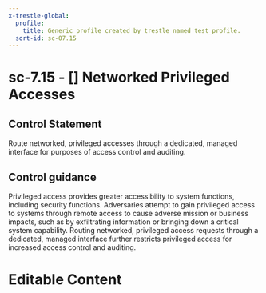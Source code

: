 ```yaml
---
x-trestle-global:
  profile:
    title: Generic profile created by trestle named test_profile.
  sort-id: sc-07.15
---
```


# sc-7.15 - \[\] Networked Privileged Accesses

## Control Statement

Route networked, privileged accesses through a dedicated, managed interface for purposes of access control and auditing.

## Control guidance

Privileged access provides greater accessibility to system functions, including security functions. Adversaries attempt to gain privileged access to systems through remote access to cause adverse mission or business impacts, such as by exfiltrating information or bringing down a critical system capability. Routing networked, privileged access requests through a dedicated, managed interface further restricts privileged access for increased access control and auditing.

# Editable Content

<!-- Make additions and edits below -->
<!-- The above represents the contents of the control as received by the profile, prior to additions. -->
<!-- If the profile makes additions to the control, they will appear below. -->
<!-- The above markdown may not be edited but you may edit the content below, and/or introduce new additions to be made by the profile. -->
<!-- If there is a yaml header at the top, parameter values may be edited. Use --set-parameters to incorporate the changes during assembly. -->
<!-- The content here will then replace what is in the profile for this control, after running profile-assemble. -->
<!-- The current profile has no added parts for this control, but you may add new ones here. -->
<!-- Each addition must have a heading either of the form ## Control my_addition_name -->
<!-- or ## Part a. (where the a. refers to one of the control statement labels.) -->
<!-- "## Control" parts are new parts added after the statement part. -->
<!-- "## Part" parts are new parts added into the top-level statement part with that label. -->
<!-- Subparts may be added with nested hash levels of the form ### My Subpart Name -->
<!-- underneath the parent ## Control or ## Part being added -->
<!-- See https://ibm.github.io/compliance-trestle/tutorials/ssp_profile_catalog_authoring/ssp_profile_catalog_authoring for guidance. -->
